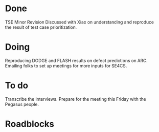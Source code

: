 # Done
TSE Minor Revision
Discussed with Xiao on understanding and reproduce the result of test case prioritization. 

# Doing
Reproducing DODGE and FLASH results on defect predictions on ARC. 
Emailing folks to set up meetings for more inputs for SE4CS. 

# To do
Transcribe the interviews. 
Prepare for the meeting this Friday with the Pegasus people. 

# Roadblocks
